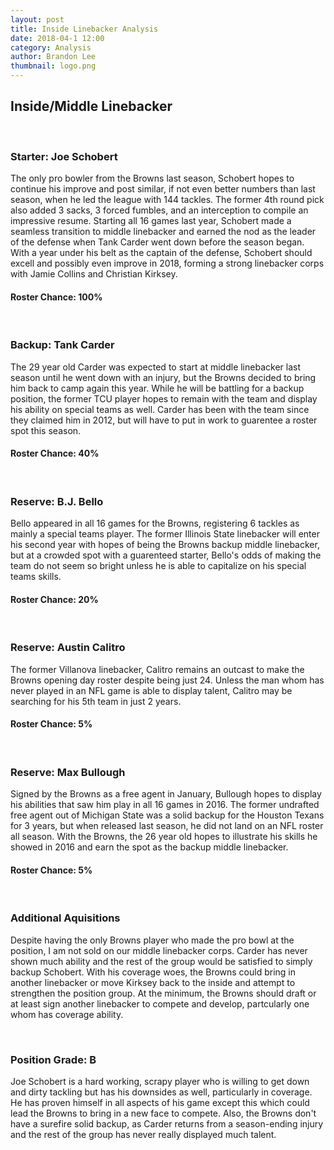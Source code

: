 ```yaml
---
layout: post
title: Inside Linebacker Analysis
date: 2018-04-1 12:00
category: Analysis
author: Brandon Lee
thumbnail: logo.png
---
```


## Inside/Middle Linebacker
<br>

### Starter: Joe Schobert

The only pro bowler from the Browns last season, Schobert hopes to continue his improve and post similar, if not even better numbers than last season, when he led the league with 144 tackles. The former 4th round pick also added 3 sacks, 3 forced fumbles, and an interception to compile an impressive resume. Starting all 16 games last year, Schobert made a seamless transition to middle linebacker and earned the nod as the leader of the defense when Tank Carder went down before the season began. With a year under his belt as the captain of the defense, Schobert should excell and possibly even improve in 2018, forming a strong linebacker corps with Jamie Collins and Christian Kirksey.

#### Roster Chance: 100%

<br>

### Backup: Tank Carder

The 29 year old Carder was expected to start at middle linebacker last season until he went down with an injury, but the Browns decided to bring him back to camp again this year. While he will be battling for a backup position, the former TCU player hopes to remain with the team and display his ability on special teams as well. Carder has been with the team since they claimed him in 2012, but will have to put in work to guarentee a roster spot this season.

#### Roster Chance: 40%

<br>

### Reserve: B.J. Bello

Bello appeared in all 16 games for the Browns, registering 6 tackles as mainly a special teams player. The former Illinois State linebacker will enter his second year with hopes of being the Browns backup middle linebacker, but at a crowded spot with a guarenteed starter, Bello's odds of making the team do not seem so bright unless he is able to capitalize on his special teams skills.

#### Roster Chance: 20%

<br>

### Reserve: Austin Calitro

The former Villanova linebacker, Calitro remains an outcast to make the Browns opening day roster despite being just 24. Unless the man whom has never played in an NFL game is able to display talent, Calitro may be searching for his 5th team in just 2 years. 

#### Roster Chance: 5%

<br>

### Reserve: Max Bullough

Signed by the Browns as a free agent in January, Bullough hopes to display his abilities that saw him play in all 16 games in 2016. The former undrafted free agent out of Michigan State was a solid backup for the Houston Texans for 3 years, but when released last season, he did not land on an NFL roster all season. With the Browns, the 26 year old hopes to illustrate his skills he showed in 2016 and earn the spot as the backup middle linebacker.

#### Roster Chance: 5%

<br>

### Additional Aquisitions

Despite having the only Browns player who made the pro bowl at the position, I am not sold on our middle linebacker corps. Carder has never shown much ability and the rest of the group would be satisfied to simply backup Schobert. With his coverage woes, the Browns could bring in another linebacker or move Kirksey back to the inside and attempt to strengthen the position group. At the minimum, the Browns should draft or at least sign another linebacker to compete and develop, partcularly one whom has coverage ability.

<br>

### Position Grade: B

Joe Schobert is a hard working, scrapy player who is willing to get down and dirty tackling but has his downsides as well, particularly in coverage. He has proven himself in all aspects of his game except this which could lead the Browns to bring in a new face to compete. Also, the Browns don't have a surefire solid backup, as Carder returns from a season-ending injury and the rest of the group has never really displayed much talent.
